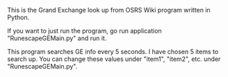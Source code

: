 This is the Grand Exchange look up from OSRS Wiki program written in Python.

If you want to just run the program, go run application "RunescapeGEMain.py" and run it.

This program searches GE info every 5 seconds. I have chosen 5 items to search up. You can change these values under "item1", "item2", etc. under "RunescapeGEMain.py".
